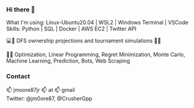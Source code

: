 ### Hi there 👋
What I'm using: Linux-Ubuntu20.04 | WSL2 | Windows Terminal | VSCode \
Skills: Python | SQL | Docker | AWS EC2 | Twitter API 

💻🔨 DFS ownership projections and tournament simulations 🏀🏈 

🧠🤔 Optimization, Linear Programming, Regret Minimization, Monte Carlo, Machine Learning, Prediction, Bots, Web Scraping

### Contact
📫 jmoore87jr 📫 at 📫 gmail \
Twitter: @jm0ore87, @CrusherGpp



<!--
**jmoore87jr/jmoore87jr** is a ✨ _special_ ✨ repository because its `README.md` (this file) appears on your GitHub profile.

Here are some ideas to get you started:

- 🔭 I’m currently working on ...
- 🌱 I’m currently learning ...
- 👯 I’m looking to collaborate on ...
- 🤔 I’m looking for help with ...
- 💬 Ask me about ...
- 📫 How to reach me: ...
- 😄 Pronouns: ...
- ⚡ Fun fact: ...
-->
